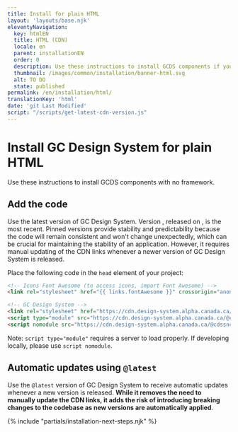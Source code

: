 ```yaml
---
title: Install for plain HTML
layout: 'layouts/base.njk'
eleventyNavigation:
  key: htmlEN
  title: HTML (CDN)
  locale: en
  parent: installationEN
  order: 0
  description: Use these instructions to install GCDS components if you're using HTML / no  framework.
  thumbnail: /images/common/installation/banner-html.svg
  alt: TO DO
  state: published
permalink: /en/installation/html/
translationKey: 'html'
date: 'git Last Modified'
script: "/scripts/get-latest-cdn-version.js"
---
```


# Install GC Design System for plain HTML

Use these instructions to install GCDS components with no framework.

## Add the code

Use the latest version of GC Design System. Version <code><span id='cdn-latest-version'></span></code>, released on <time id='cdn-latest-version-date'></time>, is the most recent. Pinned versions provide stability and predictability because the code will remain consistent and won't change unexpectedly, which can be crucial for maintaining the stability of an application. However, it requires manual updating of the CDN links whenever a newer version of GC Design System is released.

Place the following code in the <code>head</code> element of your project:

```html
<!-- Icons Font Awesome (to access icons, import Font Awesome) -->
<link rel="stylesheet" href="{{ links.fontAwesome }}" crossorigin="anonymous">

<!-- GC Design System -->
<link rel="stylesheet" href="https://cdn.design-system.alpha.canada.ca/@cdssnc/gcds-components@||version||/dist/gcds/gcds.css">
<script type="module" src="https://cdn.design-system.alpha.canada.ca/@cdssnc/gcds-components@||version||/dist/gcds/gcds.esm.js"></script>
<script nomodule src="https://cdn.design-system.alpha.canada.ca/@cdssnc/gcds-components@||version||/dist/gcds/gcds.js"></script>
```

<gcds-text size="small">Note: <code>script type="module"</code> requires a server to load properly. If developing locally, please use <code>script nomodule</code>.</gcds-text>

## Automatic updates using <code>@latest</code>

Use the <code>@latest</code> version of GC Design System to receive automatic updates whenever a new version is released. **While it removes the need to manually update the CDN links, it adds the risk of introducing breaking changes to the codebase as new versions are automatically applied**.

{% include "partials/installation-next-steps.njk" %}
